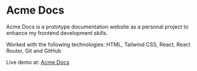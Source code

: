 # Acme Docs

Acme Docs is a prototype documentation website as a personal project to enhance my frontend development skills.

Worked with the following technologies: HTML, Tailwind CSS, React, React Router, Git and GitHub

Live demo at: [Acme Docs]([bit.ly/AcmeDocs](https://acme-docs-prototype.vercel.app))
